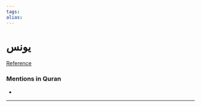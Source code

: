 ```yaml
---
tags: 
alias: 
---
```


# يونس

[Reference](https://corpus.quran.com/concept.jsp?id=yunus)

### Mentions in Quran
- 

---

